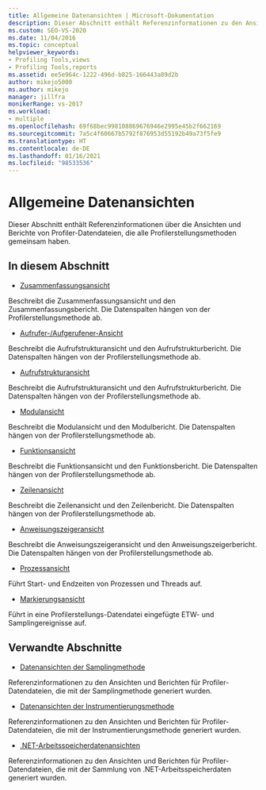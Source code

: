 ```yaml
---
title: Allgemeine Datenansichten | Microsoft-Dokumentation
description: Dieser Abschnitt enthält Referenzinformationen zu den Ansichten und Berichten für Profilerdatendateien, über die alle Profilerstellungsmethoden verfügen.
ms.custom: SEO-VS-2020
ms.date: 11/04/2016
ms.topic: conceptual
helpviewer_keywords:
- Profiling Tools,views
- Profiling Tools,reports
ms.assetid: ee5e964c-1222-496d-b825-166443a89d2b
author: mikejo5000
ms.author: mikejo
manager: jillfra
monikerRange: vs-2017
ms.workload:
- multiple
ms.openlocfilehash: 69f68bec998108869676946e2995e45b2f662169
ms.sourcegitcommit: 7a5c4f60667b5792f876953d55192b49a73f5fe9
ms.translationtype: HT
ms.contentlocale: de-DE
ms.lasthandoff: 01/16/2021
ms.locfileid: "98533536"
---
```

# <a name="common-data-views"></a>Allgemeine Datenansichten
Dieser Abschnitt enthält Referenzinformationen über die Ansichten und Berichte von Profiler-Datendateien, die alle Profilerstellungsmethoden gemeinsam haben.

## <a name="in-this-section"></a>In diesem Abschnitt
- [Zusammenfassungsansicht](../profiling/summary-view.md)

 Beschreibt die Zusammenfassungsansicht und den Zusammenfassungsbericht. Die Datenspalten hängen von der Profilerstellungsmethode ab.

- [Aufrufer-/Aufgerufener-Ansicht](../profiling/caller-callee-view.md)

 Beschreibt die Aufrufstrukturansicht und den Aufrufstrukturbericht. Die Datenspalten hängen von der Profilerstellungsmethode ab.

- [Aufrufstrukturansicht](../profiling/call-tree-view.md)

 Beschreibt die Aufrufstrukturansicht und den Aufrufstrukturbericht. Die Datenspalten hängen von der Profilerstellungsmethode ab.

- [Modulansicht](../profiling/modules-view.md)

 Beschreibt die Modulansicht und den Modulbericht. Die Datenspalten hängen von der Profilerstellungsmethode ab.

- [Funktionsansicht](../profiling/functions-view.md)

 Beschreibt die Funktionsansicht und den Funktionsbericht. Die Datenspalten hängen von der Profilerstellungsmethode ab.

- [Zeilenansicht](../profiling/lines-view.md)

 Beschreibt die Zeilenansicht und den Zeilenbericht. Die Datenspalten hängen von der Profilerstellungsmethode ab.

- [Anweisungszeigeransicht](../profiling/instruction-pointers-ips-view.md)

 Beschreibt die Anweisungszeigeransicht und den Anweisungszeigerbericht. Die Datenspalten hängen von der Profilerstellungsmethode ab.

- [Prozessansicht](../profiling/process-view.md)

 Führt Start- und Endzeiten von Prozessen und Threads auf.

- [Markierungsansicht](../profiling/marks-view.md)

 Führt in eine Profilerstellungs-Datendatei eingefügte ETW- und Samplingereignisse auf.

## <a name="related-sections"></a>Verwandte Abschnitte
- [Datenansichten der Samplingmethode](../profiling/profiler-sampling-method-data-views.md)

 Referenzinformationen zu den Ansichten und Berichten für Profiler-Datendateien, die mit der Samplingmethode generiert wurden.

- [Datenansichten der Instrumentierungsmethode](../profiling/instrumentation-method-data-views.md)

 Referenzinformationen zu den Ansichten und Berichten für Profiler-Datendateien, die mit der Instrumentierungsmethode generiert wurden.

- [.NET-Arbeitsspeicherdatenansichten](../profiling/dotnet-memory-data-views.md)

 Referenzinformationen zu den Ansichten und Berichten für Profiler-Datendateien, die mit der Sammlung von .NET-Arbeitsspeicherdaten generiert wurden.
